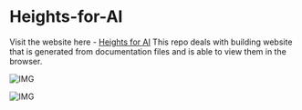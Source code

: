 # Heights-for-AI

Visit the website here - [Heights for AI](https://hrushi11.github.io/Heights-for-AI/)
This repo deals with building website that is generated from documentation files and is able to view them in the browser.

![IMG](https://i.ibb.co/557WZky/1.jpg)

![IMG](https://i.ibb.co/jvpgdRy/2.jpg)
